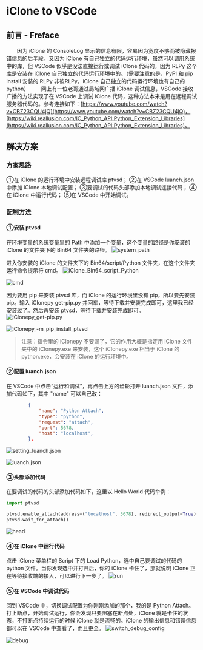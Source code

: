 # iClone to VSCode
## 前言 - Freface
&emsp;&emsp;因为 iClone 的 ConsoleLog 显示的信息有限，容易因为宽度不够而被隐藏报错信息的后半段。又因为 iClone 有自己独立的代码运行环境，虽然可以调用系统中的库，但 VSCode 似乎是没法直接运行或调试 iClone 代码的，因为 RLPy 这个库是安装在 iClone 自己独立的代码运行环境中的。（需要注意的是，PyPI 和 pip install 安装的 RLPy 非彼RLPy，iClone 自己独立的代码运行环境也有自己的 python）
&emsp;&emsp;网上有一位老哥通过局域网广播 iClone 调试信息，VSCode 接收广播的方法实现了在 VSCode 上调试 iClone 代码，这种方法本来是用在远程调试服务器代码的。参考连接如下：[https://www.youtube.com/watch?v=CBZ23CQU4jQ](https://www.youtube.com/watch?v=CBZ23CQU4jQ)，[https://wiki.reallusion.com/IC_Python_API:Python_Extension_Libraries](https://wiki.reallusion.com/IC_Python_API:Python_Extension_Libraries)。

## 解决方案
### 方案思路
①在 iClone 的运行环境中安装远程调试库 ptvsd；
②在 VSCode luanch.json 中添加 iClone 本地调试配置；
③要调试的代码头部添加本地调试连接代码；
④在 iClone 中运行代码；
⑤在 VSCode 中开始调试。

### 配制方法
#### ①安装 ptvsd
在环境变量的系统变量里的 Path 中添加一个变量，这个变量的路径是你安装的 iClone 的文件夹下的 Bin64 文件夹的路径。
![system_path](../Images/system_path.png)

进入你安装的 iClone 的文件夹下的 Bin64/script/Python 文件夹，在这个文件夹运行命令提示符 cmd。
![iClone_Bin64_script_Python](../Images/iClone_Bin64_script_Python.png)

![cmd](../Images/cmd.png)

因为要用 pip 来安装 ptvsd 库，而 iClone 的运行环境里没有 pip，所以要先安装 pip。输入 iClonepy get-pip.py 并回车，等待下载并安装完成即可，这里我已经安装过了。然后再安装 ptvsd，等待下载并安装完成即可。
![iClonepy_get-pip.py](../Images/iClonepy_get-pip.py.png)

![iClonepy_-m_pip_install_ptvsd](../Images/iClonepy_-m_pip_install_ptvsd.png)

> 注意：指令里的 iClonepy 不要漏了，它的作用大概是指定用 iClone 文件夹中的 iClonepy.exe 来安装，这个 iClonepy.exe 相当于 iClone 的 python.exe，会安装在 iClone 的运行环境中。

#### ②配置 luanch.json
在 VSCode 中点击“运行和调试”，再点击上方的齿轮打开 luanch.json 文件，添加代码如下，其中 "name" 可以自己改：
``` json {.line-numbers}
        {
            "name": "Python Attach",
            "type": "python",
            "request": "attach",
            "port": 5678,
            "host": "localhost",
        },
```

![setting_luanch.json](../Images/setting_luanch.json.png)

![luanch.json](../Images/luanch.json.png)

#### ③头部添加代码
在要调试的代码的头部添加代码如下，这里以 Hello World 代码举例：
``` python {.line-numbers}
import ptvsd

ptvsd.enable_attach(address=("localhost", 5678), redirect_output=True)
ptvsd.wait_for_attach()
```

![head](../Images/head.png)

#### ④在 iClone 中运行代码
点击 iClone 菜单栏的 Script 下的 Load Python，选中自己要调试的代码的 python 文件。当你发现选中并打开后，你的 iClone 卡住了，那就说明 iClone 正在等待接收端的接入，可以进行下一步了。
![run](../Images/run.png)

#### ⑤在 VSCode 中调试代码
回到 VSCode 中，切换调试配置为你刚刚添加的那个，我的是 Python Attach。打上断点，开始调试运行，你会发现只要阻塞在断点处，iClone 就是卡住的状态，不打断点持续运行的时候 iClone 就是流畅的。iClone 的输出信息和错误信息都可以在 VSCode 中查看了，而且更全。
![switch_debug_config](../Images/switch_debug_config.png)

![debug](../Images/debug.jpg)

